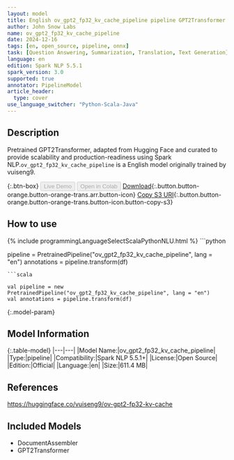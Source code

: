 ```yaml
---
layout: model
title: English ov_gpt2_fp32_kv_cache_pipeline pipeline GPT2Transformer from vuiseng9
author: John Snow Labs
name: ov_gpt2_fp32_kv_cache_pipeline
date: 2024-12-16
tags: [en, open_source, pipeline, onnx]
task: [Question Answering, Summarization, Translation, Text Generation]
language: en
edition: Spark NLP 5.5.1
spark_version: 3.0
supported: true
annotator: PipelineModel
article_header:
  type: cover
use_language_switcher: "Python-Scala-Java"
---
```


## Description

Pretrained GPT2Transformer, adapted from Hugging Face and curated to provide scalability and production-readiness using Spark NLP.`ov_gpt2_fp32_kv_cache_pipeline` is a English model originally trained by vuiseng9.

{:.btn-box}
<button class="button button-orange" disabled>Live Demo</button>
<button class="button button-orange" disabled>Open in Colab</button>
[Download](https://s3.amazonaws.com/auxdata.johnsnowlabs.com/public/models/ov_gpt2_fp32_kv_cache_pipeline_en_5.5.1_3.0_1734368496952.zip){:.button.button-orange.button-orange-trans.arr.button-icon}
[Copy S3 URI](s3://auxdata.johnsnowlabs.com/public/models/ov_gpt2_fp32_kv_cache_pipeline_en_5.5.1_3.0_1734368496952.zip){:.button.button-orange.button-orange-trans.button-icon.button-copy-s3}

## How to use



<div class="tabs-box" markdown="1">
{% include programmingLanguageSelectScalaPythonNLU.html %}
```python

pipeline = PretrainedPipeline("ov_gpt2_fp32_kv_cache_pipeline", lang = "en")
annotations =  pipeline.transform(df)   

```
```scala

val pipeline = new PretrainedPipeline("ov_gpt2_fp32_kv_cache_pipeline", lang = "en")
val annotations = pipeline.transform(df)

```
</div>

{:.model-param}
## Model Information

{:.table-model}
|---|---|
|Model Name:|ov_gpt2_fp32_kv_cache_pipeline|
|Type:|pipeline|
|Compatibility:|Spark NLP 5.5.1+|
|License:|Open Source|
|Edition:|Official|
|Language:|en|
|Size:|611.4 MB|

## References

https://huggingface.co/vuiseng9/ov-gpt2-fp32-kv-cache

## Included Models

- DocumentAssembler
- GPT2Transformer
